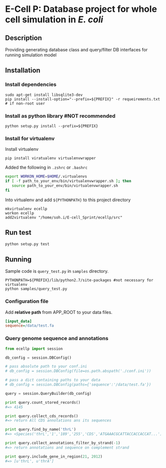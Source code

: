 E-Cell P: Database project for whole cell simulation in _E. coli_
===========
## Description
Providing generating database class and query/filter DB interfaces for running simulation model

## Installation

### Install dependencies
```
sudo apt-get install libsqlite3-dev
pip install --install-option="--prefix=${PREFIX}" -r requeirements.txt # if non-root user
```

### Install as python library #NOT recommended
```
python setup.py install --prefix=${PREFIX}
```

### Install for virtualenv
Install virtualenv
```
pip install viratualenv virtualenvwrapper
```
Added the following in `.zshrc` or `.bashrc`
```bash
export WORKON_HOME=$HOME/.virtualenvs
if [ -f path_to_your_env/bin/virtualenvwrapper.sh ]; then
   source path_to_your_env/bin/virtualenvwrapper.sh
fi
```
Into virtualenv and add `${PYTHONPATH}` to this project directory
```
mkvirtualenv ecellp
workon ecellp
add2virtualenv "/home/soh.i/E-cell_Sprint/ecellp/src"
```

## Run test
```bash
python setup.py test
```

## Running
Sample code is `query_test.py` in `samples` directory.

```
PYTHONPATH=${PREFIX}/lib/python2.7/site-packages #not necessary for virtualenv
python samples/query_test.py
```

### Configuration file
Add **relative path** from APP_ROOT to your data files.
```ini
[input_data]
sequence=/data/test.fa
```

### Query genome sequence and annotations
```python
from ecellp import session

db_config = session.DBConfig()

# pass absolute path to your conf.ini
# db_config = session.DBConfig(file=os.path.abspath('./conf.ini'))

# pass a dict containing paths to your data
# db_config = session.DBConfig(paths={'sequence':'/data/test.fa'})

query = session.QueryBuilder(db_config)

print query.count_stored_records()
#=> 4145

print query.collect_cds_records()
#=> return All CDS annotations ans its sequences

print query.find_by_name('thrL')
#=> <Species('thrL','1','189','255','CDS','ATGAAACGCATTACCACCACCAT...')>

print query.collect_annotations_filter_by_strand(-1)
#=> return annotations and sequence on complement strand

print query.include_gene_in_region(21, 2012)
#=> [u'thrL', u'thrA']
```
